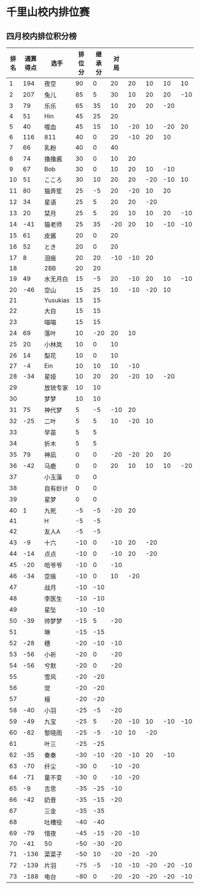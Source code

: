 # 千里山校内排位赛

## 四月校内排位积分榜

| 排名 | 通算得点   | 选手             | 排位分 | 继承分     | 对局  |    |    |    |    |    |    |    |    |    |    |
| ---- | ---------- | ---------------- | ------ | ---------- | -------- |-------- |-------- |-------- |-------- |-------- |-------- |-------- |-------- |-------- |-------- |
1|194|夜空|90|0|20|20|10|10|10|20|||||||||||||||||||||||||||||||
2|207|兔儿|85|5|30|10|20|20|-10|10|||||||||||||||||||||||||||||||
3|79|乐乐|65|35|10|20|20|-20|||||||||||||||||||||||||||||||||
4|51|Hin|45|25|20||||||||||||||||||||||||||||||||||||
5|40|噬血|45|15|10|-20|10|-20|20|10|-10|10|20||||||||||||||||||||||||||||
6|116|811|40|0|20|-10|20|10|||||||||||||||||||||||||||||||||
7|66|乳粉|40|0|40||||||||||||||||||||||||||||||||||||
8|74|撸撸酱|30|0|10|20|||||||||||||||||||||||||||||||||||
9|67|Bob|30|0|10|20|10|-10|||||||||||||||||||||||||||||||||
10|51|こころ|30|10|20|20|-20|-10|10||||||||||||||||||||||||||||||||
11|80|猫弄笙|25|-5|20|-20|10|20|||||||||||||||||||||||||||||||||
12|34|星语|25|5|20|20|-20||||||||||||||||||||||||||||||||||
13|20|栞月|25|5|20|10|10|20|-10|-10|-20||||||||||||||||||||||||||||||
14|-41|猫老师|25|35|-20|20|10|-10|-10|-10|10||||||||||||||||||||||||||||||
15|61|皮酱|20|0|20||||||||||||||||||||||||||||||||||||
16|52|とき|20|0|20||||||||||||||||||||||||||||||||||||
17|8|泪痕|20|20|-10|-10|20||||||||||||||||||||||||||||||||||
18||2BB|20|20|||||||||||||||||||||||||||||||||||||
19|49|水无月白|15|-5|20|-10|20|10|-10|-10|10|-10|||||||||||||||||||||||||||||
20|-46|空山|15|25|10|-10|-20|10|||||||||||||||||||||||||||||||||
21||Yusukias|15|15|||||||||||||||||||||||||||||||||||||
22||大白|15|15|||||||||||||||||||||||||||||||||||||
23||喵喵|15|15|||||||||||||||||||||||||||||||||||||
24|69|落叶|10|-20|20|10|||||||||||||||||||||||||||||||||||
25|20|小林岚|10|0|10||||||||||||||||||||||||||||||||||||
26|14|梨花|10|0|10||||||||||||||||||||||||||||||||||||
27|-4|Ein|10|10|10|-10|||||||||||||||||||||||||||||||||||
28|-34|星娅|10|20|20|-20|10|-20|||||||||||||||||||||||||||||||||
29||放铳专家|10|10|||||||||||||||||||||||||||||||||||||
30||梦梦|10|10|||||||||||||||||||||||||||||||||||||
31|75|神代梦|5|-5|-10|20|||||||||||||||||||||||||||||||||||
32|-25|二叶|5|5|10|-20|10||||||||||||||||||||||||||||||||||
33||早苗|5|5|||||||||||||||||||||||||||||||||||||
34||折木|5|5|||||||||||||||||||||||||||||||||||||
35|79|神凪|0|0|-20|-20|20|20|||||||||||||||||||||||||||||||||
36|-42|马鹿|0|0|20|10|10|10|-20|-20|-10|20|-20||||||||||||||||||||||||||||
37||小玉藻|0|0|||||||||||||||||||||||||||||||||||||
38||自有妙计|0|0|||||||||||||||||||||||||||||||||||||
39||星梦|0|0|||||||||||||||||||||||||||||||||||||
40|1|九死|-5|-5|-20|20|||||||||||||||||||||||||||||||||||
41||H|-5|-5|||||||||||||||||||||||||||||||||||||
42||友人A|-5|-5|||||||||||||||||||||||||||||||||||||
43|-9|十六|-10|0|-10|20|-20||||||||||||||||||||||||||||||||||
44|-14|点点|-10|0|-10|20|-20||||||||||||||||||||||||||||||||||
45|-20|哈爷爷|-10|0|-10||||||||||||||||||||||||||||||||||||
46|-34|空痕|-10|0|10|-20|||||||||||||||||||||||||||||||||||
47||战月|-10|-10|||||||||||||||||||||||||||||||||||||
48||李医生|-10|-10|||||||||||||||||||||||||||||||||||||
49||星坠|-10|-10|||||||||||||||||||||||||||||||||||||
50|-39|帅梦梦|-15|5|-20||||||||||||||||||||||||||||||||||||
51||琳|-15|-15|||||||||||||||||||||||||||||||||||||
52|-28|穗|-20|-10|-10||||||||||||||||||||||||||||||||||||
53|-56|小祈|-20|0|-20||||||||||||||||||||||||||||||||||||
54|-56|兮默|-20|0|-20||||||||||||||||||||||||||||||||||||
55||雪风|-20|-20|||||||||||||||||||||||||||||||||||||
56||觉|-20|-20|||||||||||||||||||||||||||||||||||||
57||檀|-20|-20|||||||||||||||||||||||||||||||||||||
58|-40|小羽|-25|-5|-20||||||||||||||||||||||||||||||||||||
59|-49|九宝|-25|5|-20|-10|10|-10|-10|20|-10||||||||||||||||||||||||||||||
60|-82|黎晓雨|-25|-5|-10|10|-20||||||||||||||||||||||||||||||||||
61||叶三|-25|-25|||||||||||||||||||||||||||||||||||||
62|-35|奏奏|-30|-10|-20|-10|20|-10|||||||||||||||||||||||||||||||||
63|-70|纤尘|-30|0|-10|-20|||||||||||||||||||||||||||||||||||
64|-71|童不变|-30|0|-10|-20|||||||||||||||||||||||||||||||||||
65|-9|吉思|-35|-25|-10||||||||||||||||||||||||||||||||||||
66|-42|奶昔|-35|-15|-20||||||||||||||||||||||||||||||||||||
67||三金|-35|-35|||||||||||||||||||||||||||||||||||||
68||吐槽役|-40|-40|||||||||||||||||||||||||||||||||||||
69|-79|惜夜|-45|-15|-20|-10|||||||||||||||||||||||||||||||||||
70|-41|50|-50|-30|-20||||||||||||||||||||||||||||||||||||
71|-136|菜菜子|-50|10|-20|-20|-20||||||||||||||||||||||||||||||||||
72|-139|片羽|-75|-5|-10|-10|-20|-20|-10||||||||||||||||||||||||||||||||
73|-188|电台|-80|0|-20|-20|-20|-20|-10|10|||||||||||||||||||||||||||||||
